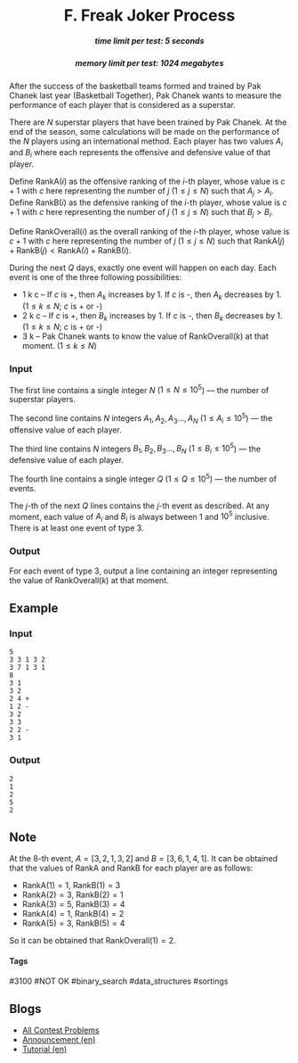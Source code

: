<h1 style='text-align: center;'> F. Freak Joker Process</h1>

<h5 style='text-align: center;'>time limit per test: 5 seconds</h5>
<h5 style='text-align: center;'>memory limit per test: 1024 megabytes</h5>

After the success of the basketball teams formed and trained by Pak Chanek last year (Basketball Together), Pak Chanek wants to measure the performance of each player that is considered as a superstar.

There are $N$ superstar players that have been trained by Pak Chanek. At the end of the season, some calculations will be made on the performance of the $N$ players using an international method. Each player has two values $A_i$ and $B_i$ where each represents the offensive and defensive value of that player.

Define $\text{RankA}(i)$ as the offensive ranking of the $i$-th player, whose value is $c+1$ with $c$ here representing the number of $j$ ($1 \leq j \leq N$) such that $A_j>A_i$. Define $\text{RankB}(i)$ as the defensive ranking of the $i$-th player, whose value is $c+1$ with $c$ here representing the number of $j$ ($1 \leq j \leq N$) such that $B_j>B_i$.

Define $\text{RankOverall}(i)$ as the overall ranking of the $i$-th player, whose value is $c+1$ with $c$ here representing the number of $j$ ($1 \leq j \leq N$) such that $\text{RankA}(j)+\text{RankB}(j)<\text{RankA}(i)+\text{RankB}(i)$.

During the next $Q$ days, exactly one event will happen on each day. Each event is one of the three following possibilities:

* 1 k c – If $c$ is +, then $A_k$ increases by $1$. If $c$ is -, then $A_k$ decreases by $1$. ($1\leq k\leq N$; $c$ is + or -)
* 2 k c – If $c$ is +, then $B_k$ increases by $1$. If $c$ is -, then $B_k$ decreases by $1$. ($1\leq k\leq N$; $c$ is + or -)
* 3 k – Pak Chanek wants to know the value of $\text{RankOverall}(k)$ at that moment. ($1\leq k\leq N$)
### Input

The first line contains a single integer $N$ ($1\leq N\leq10^5$) — the number of superstar players.

The second line contains $N$ integers $A_1, A_2, A_3 \ldots, A_N$ ($1 \leq A_i \leq 10^5$) — the offensive value of each player.

The third line contains $N$ integers $B_1, B_2, B_3 \ldots, B_N$ ($1 \leq B_i \leq 10^5$) — the defensive value of each player.

The fourth line contains a single integer $Q$ ($1\leq Q\leq10^5$) — the number of events.

The $j$-th of the next $Q$ lines contains the $j$-th event as described. At any moment, each value of $A_i$ and $B_i$ is always between $1$ and $10^5$ inclusive. There is at least one event of type $3$.

### Output

For each event of type $3$, output a line containing an integer representing the value of $\text{RankOverall}(k)$ at that moment.

## Example

### Input


```text
5
3 3 1 3 2
3 7 1 3 1
8
3 1
3 2
2 4 +
1 2 -
3 2
3 3
2 2 -
3 1
```
### Output


```text
2
1
2
5
2
```
## Note

At the $8$-th event, $A=[3,2,1,3,2]$ and $B=[3,6,1,4,1]$. It can be obtained that the values of $\text{RankA}$ and $\text{RankB}$ for each player are as follows: 

* $\text{RankA}(1)=1$, $\text{RankB}(1)=3$
* $\text{RankA}(2)=3$, $\text{RankB}(2)=1$
* $\text{RankA}(3)=5$, $\text{RankB}(3)=4$
* $\text{RankA}(4)=1$, $\text{RankB}(4)=2$
* $\text{RankA}(5)=3$, $\text{RankB}(5)=4$

So it can be obtained that $\text{RankOverall}(1)=2$.



#### Tags 

#3100 #NOT OK #binary_search #data_structures #sortings 

## Blogs
- [All Contest Problems](../COMPFEST_15_-_Preliminary_Online_Mirror_(Unrated,_ICPC_Rules,_Teams_Preferred).md)
- [Announcement (en)](../blogs/Announcement_(en).md)
- [Tutorial (en)](../blogs/Tutorial_(en).md)
